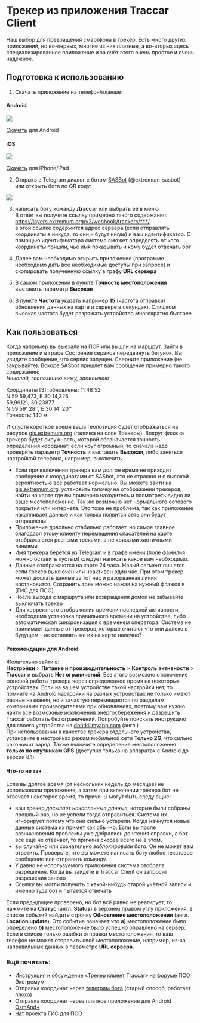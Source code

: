 # Трекер из приложения Traccar Client
Наш выбор для превращения смартфона в трекер. Есть много других приложений, но во-первых, многие из них платные, а во-вторых здесь специализированное приложение и за счёт этого очень простое и очень надёжное.
## Подготовка к использованию
1) Скачать приложение на телефон/планшет 
#### Android

<picture>
<img src="https://www.stqr.ru/qrcodes/QR-code_url_21_Apr_2023_18-11-7.png"/>
</picture>

[Скачать](https://play.google.com/store/apps/details?id=org.traccar.client) для Android

#### iOS
<picture>
<img src="https://www.stqr.ru/qrcodes/QR-code_url_21_Apr_2023_18-12-10.png"/>
</picture>

[Скачать](https://apps.apple.com/us/app/traccar-client/id843156974) для iPhone/iPad

2) Открыть в Telegram диалог с ботом [SASBot](https://t.me/extremum_sasbot) (@extremum_sasbot)  
или открыть бота по QR коду:  
<picture>
    <img src="https://www.stqr.ru/qrcodes/QR-code_url_21_Apr_2023_19-24-30.png"/>
</picture>

3) написать боту команду **/traccar** или выбрать её в меню  
В ответ вы получите ссылку примерно такого содержания: https://layers.extremum.org/v2/webhook/trackers/***/  
в этой ссылке содержится адрес сервера (если отправлять координаты в никуда, то они и будут нигде) и ваш идентификатор. С помощью идентификатора система сможет определять от кого координаты пришли, чьё имя показывать и кому будет отвечать бот

4) Далее вам необходимо открыть приложение (программе необходимо дать все необходимые доступы при запросе) и скопировать полученную ссылку в графу **URL сервера**
5) В самом приложении в пункте **Точность местоположения** выставить параметр **Высокая**
6) В пункте **Частота** указать например **15** (частота отправки/обновления данных на карте и сервере в секундах). Слишком высокая частота будет разряжать устройство многократно быстрее

## Как пользоваться  
Когда например вы выехали на ПСР или вышли на маршрут. Зайти в приложение и в графе Состояние сервиса передвинуть бегунок. Вы увидите сообщение, что сервис запущен. Сверните приложение (не закрывайте). Вскоре SASbot пришлет вам сообщение примерно такого содержания:  
_Николай, геопозицию вижу, записываю_

Координаты [3], обновлены: 11:48:52  
N 59 59,473, E 30 14,326   
59,99121, 30,23877   
N 59 59' 28'', E 30 14' 20''   
Точность: 140 м.


И спустя короткое время ваша геопозиция будет отображаться на ресурсе [gis.extremum.org](https://gis.extremum.org/) (галочка на слое Трекеры). Вокруг флажка трекера будет окружность, которой обозначается точность определения координат, если круг огромный, то сначала надо проверить параметр **Точность** и выставить **Высокая**, либо заняться настройкой телефона, например, выключить

- Если при включении трекера вам долгое время не приходит сообщение с координатами от SASbot, это не страшно и с высокой вероятностью всё работает нормально. Вы можете зайти на [gis.extremum.org](https://gis.extremum.org/), установить галочку на отображении трекеров, найти на карте где вы примерно находитесь и посмотреть видно ли ваше местоположение. Так же возможно нет нормального сотового покрытия или интернета. Это тоже не проблема, так как приложение накапливает данные и как только появится сеть они будут отправлены.
- Приложение довольно стабильно работает, но самое главное благодаря этому клиенту перемещения спасателей на карте отображаются ровными треками, а не кривыми хаотичными линиями.
- Имя трекера берётся из Telegram и в графе имени (поле фамилия можно оставить пустым) следует написать какое вам необходимо.
- Данные отображаются на карте 24 часа. Новый сегмент пишется если трекер выключен или неактивен один час. При этом трекер может дослать данные за тот час и разорванная линия востановится. Сохранить трек можно нажав на нужный флажок в [ГИС для ПСО] 
- После выхода с маршрута или возвращения домой не забывайте выключать трекер
- Для корректного отображения времени последней активности, необходима установка правильного времени на устройстве, либо автоматическая синхронизация с временем оператора. Система не принимает данные от трекеров, которые считают что они далеко в будущем - не оставлять же их на карте навечно?

#### Рекомендации для Android  
Желательно зайти в:  
 **Настройки** > **Питание и производительность** > **Контроль активности** > **Traccar** и выбрать **Нет ограничений**. Без этого возможно отключение фоновой работы трекера через определенное время на некоторых устройствах. Если на вашем устройстве такой настройки нет, то помните на Android настройки на разных устройствах не только имеют разные названия, но и зачастую перемещаются по разделам компаниями производителями при обновлениях, поэтому вам нужно найти все возможные исключения энергосбережения и разрешить Traccar работать без ограничений. Попробуйте поискать инструкцию для своего устройства на [dontkillmyapp.com](https://dontkillmyapp.com) (англ.)  
При использовании в качестве трекера отдельного устройства, установите в настройках режим мобильной сети **Только 2G**, что сильно сэкономит заряд. Также включите определение местоположения **только по спутникам GPS** (доступно только на аппаратах с Android до версии 8.1).

#### Что-то не так

Если вы долгое время (от нескольких недель до месяцев) не использовали приложение, а затем при включении трекера бот не отвечает некоторое время, то причины могут быть следующие:
- ваш трекер _досылает накопленные данные_, которые были собраны прошлый раз, но не успели тогда отправиться. Система их игнорирует потому что они сильно устарели. Когда начнутся новые данные система их примет как обычно. Если вы после возникновения проблемы уже добрались до чтения справки, а бот всё ещё не отвечает, то причина скорее всего не в этом.
- вы случайно или сознательно _заблокировали бота_. Он не может вам ответить. Проверьте, что вы можете написать боту любое текстовое сообщение или отправить команду.
- У давно не используемого приложения система отобрала разрешения. Когда вы зайдёте в Traccar Client он запросит разрешения заново
- Ссылку вы могли получить с какой-нибудь старой учётной записи и именно туда бот и пытается отвечать

Если предыдущее проверено, но бот всё равно не реагирует, то нажмите на **Статус** (англ. **Status**) в верхнем правом углу приложения, в списке событий найдите строчку **Обновление местоположения** (англ. **Location update**). Это событие означает что **а)** местоположение было определено **б)** местоположение было успешно оправлено на сервер. Если в списке только ошибки отправки местоположения, то ваш телефон не может отправить своё местоположение, например, из-за направильных данных в параметре **URL сервера**.


### Ещё почитать:
- Инструкция и обсуждение [«Трекер клиент Traccar»](https://forum.extremum.org/viewtopic.php?f=6&t=20178) на форуме ПСО Экстремум  
- Отправка координат через [телеграм бота](/telegrambot-onlinetracking.md) (старый способ, работает плохо)
- Отправка координат через платное приложение для Android [OsmAnd+](/onlinetracking-osmand.md)
- [Чат](https://t.me/extremum_sas_chat) проекта ГИС для ПСО 
